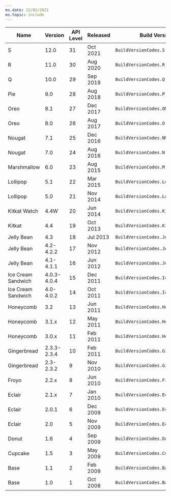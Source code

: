 ```yaml
---
ms.date: 12/02/2021
ms.topic: include
---
```


| Name               | Version     | API Level | Released | Build Version Code                      |
|--------------------|-------------|-----------|----------|-----------------------------------------|
| S                  | 12.0        | 31        | Oct 2021 | `BuildVersionCodes.S`                   |
| R                  | 11.0        | 30        | Aug 2020 | `BuildVersionCodes.R`                   |
| Q                  | 10.0        | 29        | Sep 2019 | `BuildVersionCodes.Q`                   |
| Pie                | 9.0         | 28        | Aug 2018 | `BuildVersionCodes.P`                   |
| Oreo               | 8.1         | 27        | Dec 2017 | `BuildVersionCodes.OMr1`                |
| Oreo               | 8.0         | 26        | Aug 2017 | `BuildVersionCodes.O`                   |
| Nougat             | 7.1         | 25        | Dec 2016 | `BuildVersionCodes.NMr1`                |
| Nougat             | 7.0         | 24        | Aug 2016 | `BuildVersionCodes.N`                   |
| Marshmallow        | 6.0         | 23        | Aug 2015 | `BuildVersionCodes.M`                   |
| Lollipop           | 5.1         | 22        | Mar 2015 | `BuildVersionCodes.LollipopMr1`         |
| Lollipop           | 5.0         | 21        | Nov 2014 | `BuildVersionCodes.Lollipop`            |
| Kitkat Watch       | 4.4W        | 20        | Jun 2014 | `BuildVersionCodes.KitKatWatch`         |
| Kitkat             | 4.4         | 19        | Oct 2013 | `BuildVersionCodes.KitKat`              |
| Jelly Bean         | 4.3         | 18        | Jul 2013 | `BuildVersionCodes.JellyBeanMr2`        |
| Jelly Bean         | 4.2-4.2.2   | 17        | Nov 2012 | `BuildVersionCodes.JellyBeanMr1`        |
| Jelly Bean         | 4.1-4.1.1   | 16        | Jun 2012 | `BuildVersionCodes.JellyBean`           |
| Ice Cream Sandwich | 4.0.3-4.0.4 | 15        | Dec 2011 | `BuildVersionCodes.IceCreamSandwichMr1` |
| Ice Cream Sandwich | 4.0-4.0.2   | 14        | Oct 2011 | `BuildVersionCodes.IceCreamSandwich`    |
| Honeycomb          | 3.2         | 13        | Jun 2011 | `BuildVersionCodes.HoneyCombMr2`        |
| Honeycomb          | 3.1.x       | 12        | May 2011 | `BuildVersionCodes.HoneyCombMr1`        |
| Honeycomb          | 3.0.x       | 11        | Feb 2011 | `BuildVersionCodes.HoneyComb`           |
| Gingerbread        | 2.3.3-2.3.4 | 10        | Feb 2011 | `BuildVersionCodes.GingerBreadMr1`      |
| Gingerbread        | 2.3-2.3.2   | 9         | Nov 2010 | `BuildVersionCodes.GingerBread`         |
| Froyo              | 2.2.x       | 8         | Jun 2010 | `BuildVersionCodes.Froyo`               |
| Eclair             | 2.1.x       | 7         | Jan 2010 | `BuildVersionCodes.EclairMr1`           |
| Eclair             | 2.0.1       | 6         | Dec 2009 | `BuildVersionCodes.Eclair01`            |
| Eclair             | 2.0         | 5         | Nov 2009 | `BuildVersionCodes.Eclair`              |
| Donut              | 1.6         | 4         | Sep 2009 | `BuildVersionCodes.Donut`               |
| Cupcake            | 1.5         | 3         | May 2009 | `BuildVersionCodes.Cupcake`             |
| Base               | 1.1         | 2         | Feb 2009 | `BuildVersionCodes.Base11`              |
| Base               | 1.0         | 1         | Oct 2008 | `BuildVersionCodes.Base`                |
